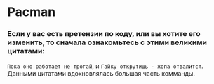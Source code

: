 # Pacman

### Если у вас есть претензии по коду, или вы хотите его изменить, то сначала ознакомьтесь с этими великими цитатами:

`Пока оно работает не трогай`, и `Гайку открутишь - жопа отвалится`. Данными цитатами вдохновлялась большая часть
комманды.
